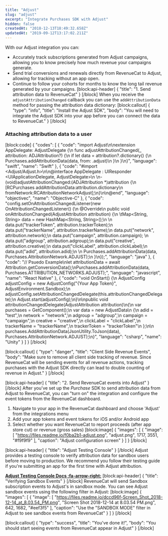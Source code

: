 ```yaml
---
title: "Adjust"
slug: "adjust"
excerpt: "Integrate Purchases SDK with Adjust"
hidden: false
createdAt: "2018-12-13T18:49:32.658Z"
updatedAt: "2019-09-12T13:17:02.211Z"
---
```

With our Adjust integration you can:
* Accurately track subscriptions generated from Adjust campaigns, allowing you to know precisely how much revenue your campaigns generate.
* Send trial conversions and renewals directly from RevenueCat to Adjust, allowing for tracking without an app open.
* Continue to follow your cohorts for months to know the long tail revenue generated by your campaigns.
[block:api-header]
{
  "title": "1. Send attribution data to RevenueCat"
}
[/block]
When you receive the `adjustAttributionChanged` callback you can use the `addAttributionData` method for passing the attribution data dictionary:
[block:callout]
{
  "type": "info",
  "title": "Install the Adjust SDK",
  "body": "You will need to integrate the Adjust SDK into your app before you can connect the data to RevenueCat."
}
[/block]
### Attaching attribution data to a user
[block:code]
{
  "codes": [
    {
      "code": "import Adjust\n\nextension AppDelegate: AdjustDelegate {\n    func adjustAttributionChanged(_ attribution: ADJAttribution?) {\n        if let data = attribution?.dictionary() {\n            Purchases.addAttributionData(data, from: .adjust)\n        }\n    }\n}",
      "language": "swift",
      "name": "Swift"
    },
    {
      "code": "#import <Adjust/Adjust.h>\n\n@interface AppDelegate : UIResponder <UIApplicationDelegate, AdjustDelegate>\n  \n- (void)adjustAttributionChanged:(ADJAttribution *)attribution {\n  [RCPurchases addAttributionData:attribution.dictionary\n                         fromNetwork:RCAttributionNetworkAdjust];\n}\n\n@end",
      "language": "objectivec",
      "name": "Objective-C"
    },
    {
      "code": "config.setOnAttributionChangedListener(new OnAttributionChangedListener() {\n    @Override\n    public void onAttributionChanged(AdjustAttribution attribution) {\n    \tMap<String, String> data = new HashMap<String, String>();\n      \n      data.put(\"trackerToken\", attribution.trackerToken);\n      data.put(\"trackerName\", attribution.trackerName);\n      data.put(\"network\", attribution.network);\n      data.put(\"campaign\", attribution.campaign);      \n      data.put(\"adgroup\", attribution.adgroup);\n      data.put(\"creative\", attribution.creative);\n      data.put(\"clickLabel\", attribution.clickLabel);\n      data.put(\"adid\", attribution.adid);\n      \n      Purchases.addAttributionData(data, Purchases.AttributionNetwork.ADJUST);\n    }\n});",
      "language": "java"
    },
    {
      "code": "// Psuedo Example\nlet attributionData = await Attribution.getConversionData();\nPurchases.addAttributionData(data, Purchases.ATTRIBUTION_NETWORKS.ADJUST);",
      "language": "javascript",
      "name": "React Native"
    },
    {
      "code": "void OnStart() {\n  AdjustConfig adjustConfig = new AdjustConfig(\"{Your App Token}\", AdjustEnvironment.Sandbox);\n  adjustConfig.setAttributionChangedDelegate(this.attributionChangedDelegate);\n  Adjust.start(adjustConfig);\n}\n\npublic void attributionChangedDelegate(AdjustAttribution attribution)\n{\n  var purchases = GetComponent<Purchases>();\n  var data = new AdjustData\n  {\n      adid = \"test\",\n      network = \"network\",\n      adgroup = \"adgroup\",\n      campaign = \"campaign\",\n      creative = \"creative\",\n      clickLabel = \"clickLabel\",\n      trackerName = \"trackerName\",\n      trackerToken = \"trackerToken\"\n  };\n\n  purchases.AddAttributionData(JsonUtility.ToJson(data), Purchases.AttributionNetwork.ADJUST);\n}",
      "language": "csharp",
      "name": "Unity"
    }
  ]
}
[/block]

[block:callout]
{
  "type": "danger",
  "title": "Client Side Revenue Events",
  "body": "Make sure to remove all client side tracking of revenue. Since RevenueCat will be sending events for all revenue actions, tracking purchases with the Adjust SDK directly can lead to double counting of revenue in Adjust."
}
[/block]

[block:api-header]
{
  "title": "2. Send RevenueCat events into Adjust"
}
[/block]
After you've set up the *Purchase* SDK to send attribution data from Adjust to RevenueCat, you can "turn on" the integration and configure the event tokens from the RevenueCat dashboard.

1. Navigate to your app in the RevenueCat dashboard and choose 'Adjust' from the integrations menu
2. Add your app tokens and event tokens for iOS and/or Android app
3. Select whether you want RevenueCat to report proceeds (after app store cut) or revenue (gross sales)
[block:image]
{
  "images": [
    {
      "image": [
        "https://files.readme.io/f0ba2b1-adjust.png",
        "adjust.png",
        1717,
        3551,
        "#f9f9f9"
      ],
      "caption": "Adjust configuration screen"
    }
  ]
}
[/block]

[block:api-header]
{
  "title": "Adjust Testing Console"
}
[/block]
Adjust provides a testing console to verify attribution data for sandbox users before moving to production. We recommend you follow their testing guide if you're submitting an app for the first time with Adjust attribution.

**[Adjust Testing Console Docs :fa-arrow-right:](https://docs.adjust.com/en/testing-console/)**
[block:api-header]
{
  "title": "Verifying Sandbox Events"
}
[/block]
RevenueCat will send Sandbox subscription events to Adjust's in sandbox mode. You can see Adjust sandbox events using the following filter in Adjust:
[block:image]
{
  "images": [
    {
      "image": [
        "https://files.readme.io/dccd96f-Screen_Shot_2018-12-14_at_8.03.54_PM.png",
        "Screen Shot 2018-12-14 at 8.03.54 PM.png",
        642,
        1682,
        "#eef3f5"
      ],
      "caption": "Use the \"SANDBOX MODE\" filter in Adjust to see sandbox events from RevenueCat"
    }
  ]
}
[/block]

[block:callout]
{
  "type": "success",
  "title": "You've done it!",
  "body": "You should start seeing events from RevenueCat appear in Adjust"
}
[/block]